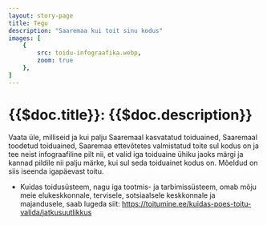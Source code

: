 ```yaml
---
layout: story-page
title: Tegu
description: "Saaremaa kui toit sinu kodus"
images: [
    {
        src: toidu-infograafika.webp,
        zoom: true
    },
]
---
```


# {{$doc.title}}: {{$doc.description}}

Vaata üle, milliseid ja kui palju Saaremaal kasvatatud toiduained, Saaremaal toodetud toiduained, Saaremaa ettevõtetes valmistatud toite sul kodus on ja tee neist infograafiline pilt nii, et valid iga toiduaine ühiku jaoks märgi ja kannad pildile nii palju märke, kui sul seda toiduainet kodus on. Mõeldud on siis iseenda igapäevast toitu.

<!-- - kohaliku taluniku mahekartul (25 kg) 1 = 1 kg
- siig (1,5 purki äkisena) 1 = 1 kala
- kohalikust metsasaaduste FB grupist ostetud ja ise marineeritud männiriisikad (6 purki) ja kuuseriisikad (4 purki) 1 = 0.5 l purk
- enda korjatud ja kuivatatud lehterkukeseened (2 Castello pitsa karbi täit) 1 = 1 Castello pitsa karbi täis
- MoSaaremaa või (1 pakk) 1 = 1 pakk
- Nooda Mare kohupiim (0.5 l karp)
- MoMari pihlamarmelaadid šokolaadis (0.25 pakki, 0.75 on ära söödud)
- MoSaaremaa “Edam” juust (1 pakk) 1 = 1 pakk
- mustikad (sügavkülmas, õpilase Arneku käest ostsin) 1 = 3 liitrine külmutuskott
- metsmaasikad (tütar korjas vanaema-vanaisa vandiraijujate maalt) 1 = 0,5 l külmutuskott
- õunalõhn kuuris (sest hiired ja rotid sõid kasti tühjaks) 1 = 1 minut lõhnatundmist
- moosid, salatid, kastmed (FB grupist oma aia õunte vastu vahetatud, 7 purki) 1 = 0,5 l purk
- munad (ämma töökaaslaelt, 1 karp) 1 = 1 karp -->


<details-wrapper summary="Lisaks" icon="icon-park-outline:six-points">

- Kuidas toidusüsteem, nagu iga tootmis- ja tarbimissüsteem, omab mõju meie elukeskkonnale, tervisele, sotsiaalsele keskkonnale ja majandusele, saab lugeda siit: https://toitumine.ee/kuidas-poes-toitu-valida/jatkusuutlikkus

</details-wrapper>


